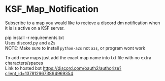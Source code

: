 # KSF_Map_Notification
Subscribe to a map you would like to recieve a discord dm notification when it is is active on a KSF server.<br>

pip install -r requirements.txt<br>
Uses discord.py and a2s<br>
NOTE: Make sure to install `python-a2s` not `a2s`, or program wont work<br>

To add new maps just add the exact map name into txt file with no extra characters/spaces <br>
Link to hosted bot https://discord.com/oauth2/authorize?client_id=1378126673894969354
